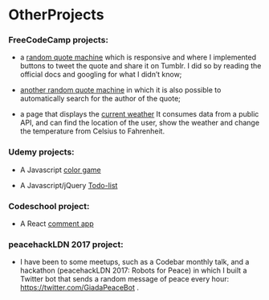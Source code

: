 # OtherProjects

### FreeCodeCamp projects:

* a [random quote machine](https://goo.gl/ohPXmE) which is responsive and where I implemented buttons to tweet the quote and share it on Tumblr. I did so by reading the official docs and googling for what I didn’t know;

* [another random quote machine](https://goo.gl/Hk6tnn) in which it is also possible to automatically search for the author of the quote;

* a page that displays the [current weather](https://goo.gl/ErCL9R) It consumes data from a public API, and can find the location of the user, show the weather and change the temperature from Celsius to Fahrenheit.

### Udemy projects:

* A Javascript [color game](https://github.com/GiadaSimonetti/Color-game)

* A Javascript/jQuery [Todo-list](https://github.com/GiadaSimonetti/Todo-list)

### Codeschool project:

* A React [comment app](https://codepen.io/Magenta/full/yvWeVy/)

### peacehackLDN 2017 project:

* I have been to some meetups, such as a Codebar monthly talk, and a hackathon (peacehackLDN 2017: Robots for Peace) in which I built a Twitter bot that sends a random message of peace every hour: https://twitter.com/GiadaPeaceBot .
